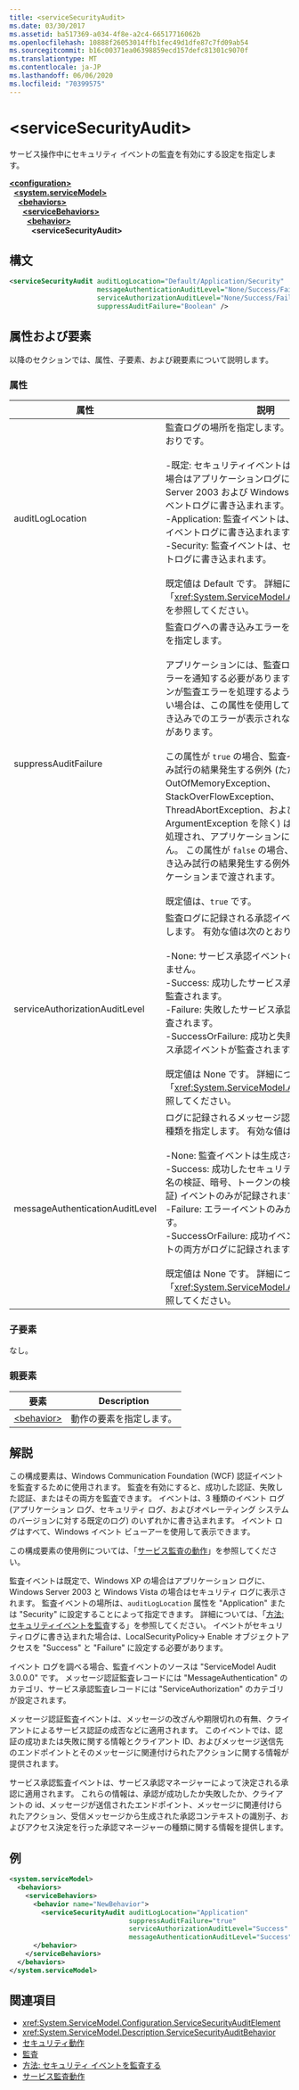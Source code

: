 ```yaml
---
title: <serviceSecurityAudit>
ms.date: 03/30/2017
ms.assetid: ba517369-a034-4f8e-a2c4-66517716062b
ms.openlocfilehash: 10888f26053014ffb1fec49d1dfe87c7fd09ab54
ms.sourcegitcommit: b16c00371ea06398859ecd157defc81301c9070f
ms.translationtype: MT
ms.contentlocale: ja-JP
ms.lasthandoff: 06/06/2020
ms.locfileid: "70399575"
---
```

# \<serviceSecurityAudit>
サービス操作中にセキュリティ イベントの監査を有効にする設定を指定します。  
  
[**\<configuration>**](../configuration-element.md)\
&nbsp;&nbsp;[**\<system.serviceModel>**](system-servicemodel.md)\
&nbsp;&nbsp;&nbsp;&nbsp;[**\<behaviors>**](behaviors.md)\
&nbsp;&nbsp;&nbsp;&nbsp;&nbsp;&nbsp;[**\<serviceBehaviors>**](servicebehaviors.md)\
&nbsp;&nbsp;&nbsp;&nbsp;&nbsp;&nbsp;&nbsp;&nbsp;[**\<behavior>**](behavior-of-servicebehaviors.md)\
&nbsp;&nbsp;&nbsp;&nbsp;&nbsp;&nbsp;&nbsp;&nbsp;&nbsp;&nbsp;**\<serviceSecurityAudit>**  
  
## <a name="syntax"></a>構文  
  
```xml  
<serviceSecurityAudit auditLogLocation="Default/Application/Security"
                      messageAuthenticationAuditLevel="None/Success/Failure/SuccessOrFailure"
                      serviceAuthorizationAuditLevel="None/Success/Failure/SuccessOrFailure"
                      suppressAuditFailure="Boolean" />
```  
  
## <a name="attributes-and-elements"></a>属性および要素  
 以降のセクションでは、属性、子要素、および親要素について説明します。  
  
### <a name="attributes"></a>属性  
  
|属性|説明|  
|---------------|-----------------|  
|auditLogLocation|監査ログの場所を指定します。 有効な値は次のとおりです。<br /><br /> -既定: セキュリティイベントは、windows XP の場合はアプリケーションログに、windows Server 2003 および Windows Vista の場合はイベントログに書き込まれます。<br />-Application: 監査イベントは、アプリケーションイベントログに書き込まれます。<br />-Security: 監査イベントは、セキュリティイベントログに書き込まれます。<br /><br /> 既定値は Default です。 詳細については、「<xref:System.ServiceModel.AuditLogLocation>」を参照してください。|  
|suppressAuditFailure|監査ログへの書き込みエラーを非表示にする動作を指定します。<br /><br /> アプリケーションには、監査ログへの書き込みエラーを通知する必要があります。 アプリケーションが監査エラーを処理するように設計されていない場合は、この属性を使用して、監査ログへの書き込みでのエラーが表示されないようにする必要があります。<br /><br /> この属性が `true` の場合、監査イベントの書き込み試行の結果発生する例外 (ただし、OutOfMemoryException、StackOverFlowException、ThreadAbortException、および ArgumentException を除く) はシステムによって処理され、アプリケーションには伝達されません。 この属性が `false` の場合、監査イベントの書き込み試行の結果発生する例外は、すべてアプリケーションまで渡されます。<br /><br /> 既定値は、`true` です。|  
|serviceAuthorizationAuditLevel|監査ログに記録される承認イベントの種類を指定します。 有効な値は次のとおりです。<br /><br /> -None: サービス承認イベントの監査は実行されません。<br />-Success: 成功したサービス承認イベントだけが監査されます。<br />-Failure: 失敗したサービス承認イベントだけが監査されます。<br />-SuccessOrFailure: 成功と失敗の両方のサービス承認イベントが監査されます。<br /><br /> 既定値は None です。 詳細については、「<xref:System.ServiceModel.AuditLevel>」を参照してください。|  
|messageAuthenticationAuditLevel|ログに記録されるメッセージ認証監査イベントの種類を指定します。 有効な値は次のとおりです。<br /><br /> -None: 監査イベントは生成されません。<br />-Success: 成功したセキュリティ (メッセージ署名の検証、暗号、トークンの検証を含む完全な検証) イベントのみが記録されます。<br />-Failure: エラーイベントのみがログに記録されます。<br />-SuccessOrFailure: 成功イベントと失敗イベントの両方がログに記録されます。<br /><br /> 既定値は None です。 詳細については、「<xref:System.ServiceModel.AuditLevel>」を参照してください。|  
  
### <a name="child-elements"></a>子要素  
 なし。  
  
### <a name="parent-elements"></a>親要素  
  
|要素|Description|  
|-------------|-----------------|  
|[\<behavior>](behavior-of-endpointbehaviors.md)|動作の要素を指定します。|  
  
## <a name="remarks"></a>解説  
 この構成要素は、Windows Communication Foundation (WCF) 認証イベントを監査するために使用されます。 監査を有効にすると、成功した認証、失敗した認証、またはその両方を監査できます。 イベントは、3 種類のイベント ログ (アプリケーション ログ、セキュリティ ログ、およびオペレーティング システムのバージョンに対する既定のログ) のいずれかに書き込まれます。 イベント ログはすべて、Windows イベント ビューアーを使用して表示できます。  
  
 この構成要素の使用例については、「[サービス監査の動作](../../../wcf/samples/service-auditing-behavior.md)」を参照してください。  
  
 監査イベントは既定で、Windows XP の場合はアプリケーション ログに、Windows Server 2003 と Windows Vista の場合はセキュリティ ログに表示されます。 監査イベントの場所は、`auditLogLocation` 属性を "Application" または "Security" に設定することによって指定できます。 詳細については、「[方法: セキュリティイベントを監査](../../../wcf/feature-details/how-to-audit-wcf-security-events.md)する」を参照してください。 イベントがセキュリティログに書き込まれた場合は、LocalSecurityPolicy-> Enable オブジェクトアクセスを "Success" と "Failure" に設定する必要があります。  
  
 イベント ログを調べる場合、監査イベントのソースは "ServiceModel Audit 3.0.0.0" です。 メッセージ認証監査レコードには "MessageAuthentication" のカテゴリ、サービス承認監査レコードには "ServiceAuthorization" のカテゴリが設定されます。  
  
 メッセージ認証監査イベントは、メッセージの改ざんや期限切れの有無、クライアントによるサービス認証の成否などに適用されます。 このイベントでは、認証の成功または失敗に関する情報とクライアント ID、およびメッセージ送信先のエンドポイントとそのメッセージに関連付けられたアクションに関する情報が提供されます。  
  
 サービス承認監査イベントは、サービス承認マネージャーによって決定される承認に適用されます。 これらの情報は、承認が成功したか失敗したか、クライアントの id、メッセージが送信されたエンドポイント、メッセージに関連付けられたアクション、受信メッセージから生成された承認コンテキストの識別子、およびアクセス決定を行った承認マネージャーの種類に関する情報を提供します。  
  
## <a name="example"></a>例  
  
```xml  
<system.serviceModel>
  <behaviors>
    <serviceBehaviors>
      <behavior name="NewBehavior">
        <serviceSecurityAudit auditLogLocation="Application"
                              suppressAuditFailure="true"
                              serviceAuthorizationAuditLevel="Success"
                              messageAuthenticationAuditLevel="Success" />
      </behavior>
    </serviceBehaviors>
  </behaviors>
</system.serviceModel>
```  
  
## <a name="see-also"></a>関連項目

- <xref:System.ServiceModel.Configuration.ServiceSecurityAuditElement>
- <xref:System.ServiceModel.Description.ServiceSecurityAuditBehavior>
- [セキュリティ動作](../../../wcf/feature-details/security-behaviors-in-wcf.md)
- [監査](../../../wcf/feature-details/auditing-security-events.md)
- [方法: セキュリティ イベントを監査する](../../../wcf/feature-details/how-to-audit-wcf-security-events.md)
- [サービス監査動作](../../../wcf/samples/service-auditing-behavior.md)
